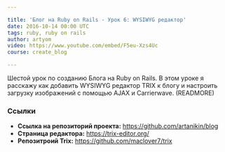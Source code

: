 ```yaml
---

title: 'Блог на Ruby on Rails - Урок 6: WYSIWYG редактор'
date: 2016-10-14 00:00 UTC
tags: ruby, ruby on rails
author: artyom
video: https://www.youtube.com/embed/F5eu-Xzs4Uc
course: create_blog

---
```


Шестой урок по созданию Блога на Ruby on Rails. В этом уроке я расскажу как добавить WYSIWYG редактор TRIX к блогу и настроить загрузку изображений с помощью AJAX и Carrierwave.
(READMORE)

### Ссылки

  * **Ссылка на репозиторий проекта:** https://github.com/artanikin/blog
  * **Страница редактора:** https://trix-editor.org/
  * **Репозитроий Trix:** https://github.com/maclover7/trix

